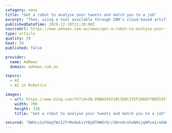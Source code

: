 ```yaml
---
category: news
title: "Get a robot to analyse your tweets and match you to a job"
excerpt: "Then, using a tool available through IBM’s cloud-based artificial intelligence engine Watson, and its Personality Insights service, we gave each profile a score across ten personality-related characteristics, based on the language in their posts. We used a variety of data analytics and machine learning techniques to explore the personality of ..."
publishedDateTime: 2019-12-18T21:20:00Z
sourceUrl: https://www.adnews.com.au/news/get-a-robot-to-analyse-your-tweets-and-match-you-to-a-job
type: article
quality: 39
heat: 39
published: false

provider:
  name: AdNews
  domain: adnews.com.au

topics:
  - AI
  - AI in Robotics

images:
  - url: https://www.bing.com/th?id=ON.09BA549210C3D8C37EF20AEF7BEE53F3
    width: 700
    height: 338
    title: "Get a robot to analyse your tweets and match you to a job"

secured: "DWVLx1xFGmgTWcI2T+ModwkivYByDTHWOr6//SB+n8rohaNHzjqNPve1/oOAWQFAXfsMBPxfZgeHYfx+FRKhWOxbtVybvK6kYpvtfbrgQiakEGw2ugGASfwFIebO06hNcn1nZ4nv4tKtcSSkOALwg/Mf/65kcUX32FFkVjDVcmk/ikPqWiDxXixYSrzImpv+qISUSkW7RUWzZWyUSDD7YXT3cw9uJMdS60R/38KEI4fKr0c2wFZTEKjwkkov1ZVoutPA28xyt/JmHpVbvFPRtQ==;/802B9GJNydHhYZG5xtrZA=="
---
```


